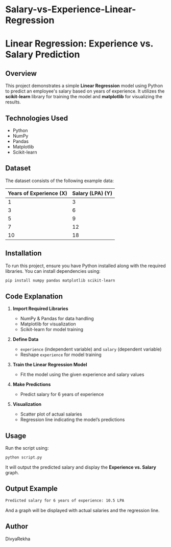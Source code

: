 # Salary-vs-Experience-Linear-Regression
# Linear Regression: Experience vs. Salary Prediction

## Overview
This project demonstrates a simple **Linear Regression** model using Python to predict an employee's salary based on years of experience. It utilizes the **scikit-learn** library for training the model and **matplotlib** for visualizing the results.

## Technologies Used
- Python
- NumPy
- Pandas
- Matplotlib
- Scikit-learn

## Dataset
The dataset consists of the following example data:

| Years of Experience (X) | Salary (LPA) (Y) |
|-------------------------|------------------|
| 1                       | 3                |
| 3                       | 6                |
| 5                       | 9                |
| 7                       | 12               |
| 10                      | 18               |

## Installation
To run this project, ensure you have Python installed along with the required libraries. You can install dependencies using:
```bash
pip install numpy pandas matplotlib scikit-learn
```

## Code Explanation
1. **Import Required Libraries**
   - NumPy & Pandas for data handling
   - Matplotlib for visualization
   - Scikit-learn for model training

2. **Define Data**
   - `experience` (independent variable) and `salary` (dependent variable)
   - Reshape `experience` for model training

3. **Train the Linear Regression Model**
   - Fit the model using the given experience and salary values

4. **Make Predictions**
   - Predict salary for 6 years of experience

5. **Visualization**
   - Scatter plot of actual salaries
   - Regression line indicating the model’s predictions

## Usage
Run the script using:
```bash
python script.py
```
It will output the predicted salary and display the **Experience vs. Salary** graph.

## Output Example
```bash
Predicted salary for 6 years of experience: 10.5 LPA
```
And a graph will be displayed with actual salaries and the regression line.

## Author
DivyaRekha

